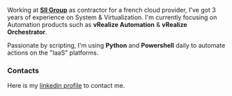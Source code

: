 
Working at **[SII Group](http://www.groupe-sii.com)** as contractor for a french cloud provider, I've got 3 years of experience on System & Virtualization.
I'm currently focusing on Automation products such as **vRealize Automation** & **vRealize Orchestrator**. 

Passionate by scripting, I'm using **Python** and **Powershell** daily to automate actions on the "IaaS" platforms.


### Contacts

Here is my [linkedin profile](https://www.linkedin.com/in/antoine-harlaut-a1b6baa5) to contact me.

